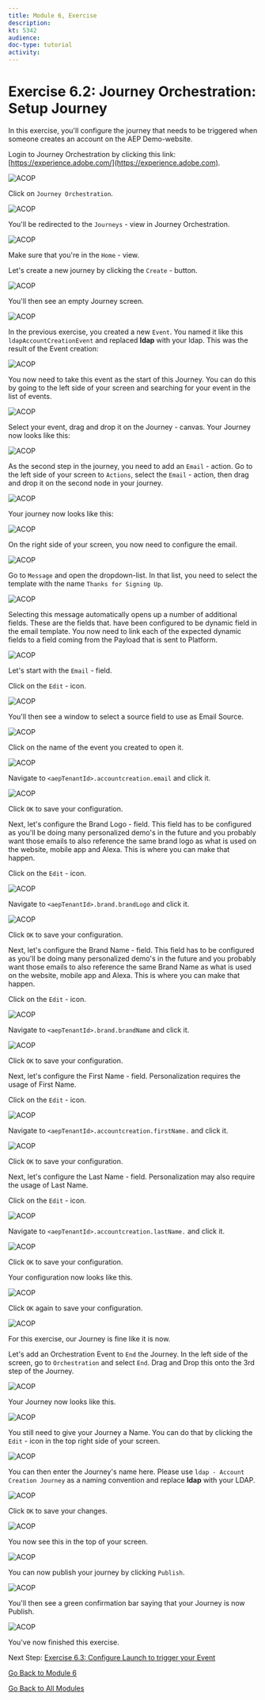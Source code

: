 ```yaml
---
title: Module 6, Exercise
description: 
kt: 5342
audience: 
doc-type: tutorial
activity: 
---
```


# Exercise 6.2: Journey Orchestration: Setup Journey

In this exercise, you'll configure the journey that needs to be triggered when someone creates an account on the AEP Demo-website.

Login to Journey Orchestration by clicking this link: [https://experience.adobe.com/](https://experience.adobe.com).

![ACOP](./images/acophome.png)

Click on ``Journey Orchestration``.

![ACOP](./images/acoptrig.png)

You'll be redirected to the ``Journeys`` - view in Journey Orchestration.

![ACOP](./images/acoptriglp.png)

Make sure that you're in the ``Home`` - view.

Let's create a new journey by clicking the ``Create`` - button.

![ACOP](./images/create.png)

You'll then see an empty Journey screen.

![ACOP](./images/journeyempty.png)

In the previous exercise, you created a new ``Event``. You named it like this ``ldapAccountCreationEvent`` and replaced **ldap** with your ldap. This was the result of the Event creation:

![ACOP](./images/eventdone.png)

You now need to take this event as the start of this Journey. You can do this by going to the left side of your screen and searching for your event in the list of events.

![ACOP](./images/eventlist.png)

Select your event, drag and drop it on the Journey - canvas. Your Journey now looks like this:

![ACOP](./images/journeyevent.png)

As the second step in the journey, you need to add an ``Email`` - action. Go to the left side of your screen to ``Actions``, select the ``Email`` - action, then drag and drop it on the second node in your journey.

![ACOP](./images/journeyactions.png)

Your journey now looks like this:

![ACOP](./images/journeyemailaction.png)

On the right side of your screen, you now need to configure the email.

![ACOP](./images/emptymsg.png)

Go to ``Message`` and open the dropdown-list. In that list, you need to select the template with the name ``Thanks for Signing Up``.

![ACOP](./images/emailmsglist.png)

Selecting this message automatically opens up a number of additional fields. These are the fields that. have been configured to be dynamic field in the email template. You now need to link each of the expected dynamic fields to a field coming from the Payload that is sent to Platform.

![ACOP](./images/emailpersdata.png)

Let's start with the ``Email`` - field.

Click on the ``Edit`` - icon.

![ACOP](./images/msgemail.png)

You'll then see a window to select a source field to use as Email Source.

![ACOP](./images/emptylink.png)

Click on the name of the event you created to open it.

![ACOP](./images/eventnode.png)

Navigate to ``<aepTenantId>.accountcreation.email`` and click it.

![ACOP](./images/srcemail.png)

Click ``OK`` to save your configuration.

Next, let's configure the Brand Logo - field. This field has to be configured as you'll be doing many personalized demo's in the future and you probably want those emails to also reference the same brand logo as what is used on the website, mobile app and Alexa. This is where you can make that happen.

Click on the ``Edit`` - icon.

![ACOP](./images/msgbrandlogo.png)

Navigate to ``<aepTenantId>.brand.brandLogo`` and click it.

![ACOP](./images/srclogo.png)

Click ``OK`` to save your configuration.

Next, let's configure the Brand Name - field. This field has to be configured as you'll be doing many personalized demo's in the future and you probably want those emails to also reference the same Brand Name as what is used on the website, mobile app and Alexa. This is where you can make that happen.

Click on the ``Edit`` - icon.

![ACOP](./images/msgbrandname.png)

Navigate to ``<aepTenantId>.brand.brandName`` and click it.

![ACOP](./images/srcbrandname.png)

Click ``OK`` to save your configuration.

Next, let's configure the First Name - field. Personalization requires the usage of First Name.

Click on the ``Edit`` - icon.

![ACOP](./images/msgfn.png)

Navigate to ``<aepTenantId>.accountcreation.firstName.`` and click it.

![ACOP](./images/srcfn.png)

Click ``OK`` to save your configuration.

Next, let's configure the Last Name - field. Personalization may also require the usage of Last Name.

Click on the ``Edit`` - icon.

![ACOP](./images/msgln.png)

Navigate to ``<aepTenantId>.accountcreation.lastName.`` and click it.

![ACOP](./images/srcln.png)

Click ``OK`` to save your configuration.

Your configuration now looks like this.

![ACOP](./images/srcoverview.png)

Click ``OK`` again to save your configuration.

![ACOP](./images/ok.png)

For this exercise, our Journey is fine like it is now.

Let's add an Orchestration Event to ``End`` the Journey. In the left side of the screen, go to ``Orchestration`` and select ``End``. Drag and Drop this onto the 3rd step of the Journey.

![ACOP](./images/orch.png)

Your Journey now looks like this.

![ACOP](./images/journeyfinal.png)

You still need to give your Journey a Name. You can do that by clicking the ``Edit`` - icon in the top right side of your screen.

![ACOP](./images/journeyname.png)

You can then enter the Journey's name here. Please use ``ldap - Account Creation Journey`` as a naming convention and replace **ldap** with your LDAP.
  
![ACOP](./images/journeyname1.png)

Click ``OK`` to save your changes.

![ACOP](./images/ok.png)

You now see this in the top of your screen.

![ACOP](./images/journeyname2.png)

You can now publish your journey by clicking ``Publish``.

![ACOP](./images/publish.png)

You'll then see a green confirmation bar saying that your Journey is now Publish.

![ACOP](./images/published.png)

You've now finished this exercise.

Next Step: [Exercise 6.3: Configure Launch to trigger your Event](./ex3.md)

[Go Back to Module 6](./journey-orchestration-create-account.md)

[Go Back to All Modules](../../README.md)
